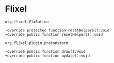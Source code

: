 # Flixel

`org.flixel.FlxButton`

    -override protected function resetHelpers():void
    +override public function resetHelpers():void

`org.flixel.plugin.photonstorm`

    -override public function draw():void
    +override public function update():void

